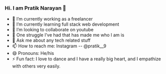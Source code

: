 ### Hi. I am Pratik Narayan 👋

- 🔭 I’m currently working as a freelancer
- 🌱 I’m currently learning full stack web development
- 👯 I’m looking to collaborate on youtube
- 🤔 One struggle I’ve had that has made me who I am is 
- 💬 Ask me about any tech related stuff
- 📫 How to reach me: Instagram -- @pratik__9
- 😄 Pronouns: He/his
- ⚡ Fun fact: I love to dance and I have a really big heart, and I empathize with others very easily.

